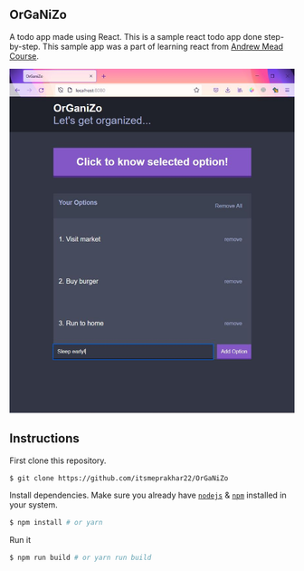 ## OrGaNiZo
A todo app made using React.
This is a sample react todo app done step-by-step. This sample app was a part of learning react from [Andrew Mead Course](https://www.udemy.com/share/101WmY2@PW1gV2FbTlEKck5CBHROfT5uYw==/).

![alt text](https://github.com/itsmeprakhar22/OrGaNiZo/blob/master/r2.JPG)
## Instructions

First clone this repository.
```bash
$ git clone https://github.com/itsmeprakhar22/OrGaNiZo
```

Install dependencies. Make sure you already have [`nodejs`](https://nodejs.org/en/) & [`npm`](https://www.npmjs.com/) installed in your system.
```bash
$ npm install # or yarn
```

Run it
```bash
$ npm run build # or yarn run build
```
